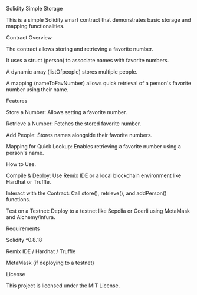 Solidity Simple Storage

This is a simple Solidity smart contract that demonstrates basic storage and mapping functionalities.

Contract Overview

The contract allows storing and retrieving a favorite number.

It uses a struct (person) to associate names with favorite numbers.

A dynamic array (listOfpeople) stores multiple people.

A mapping (nameToFavNumber) allows quick retrieval of a person's favorite number using their name.

Features

Store a Number: Allows setting a favorite number.

Retrieve a Number: Fetches the stored favorite number.

Add People: Stores names alongside their favorite numbers.

Mapping for Quick Lookup: Enables retrieving a favorite number using a person's name.

How to Use.

Compile & Deploy: Use Remix IDE or a local blockchain environment like Hardhat or Truffle.

Interact with the Contract: Call store(), retrieve(), and addPerson() functions.

Test on a Testnet: Deploy to a testnet like Sepolia or Goerli using MetaMask and Alchemy/Infura.

Requirements

Solidity ^0.8.18

Remix IDE / Hardhat / Truffle

MetaMask (if deploying to a testnet)

License

This project is licensed under the MIT License.

